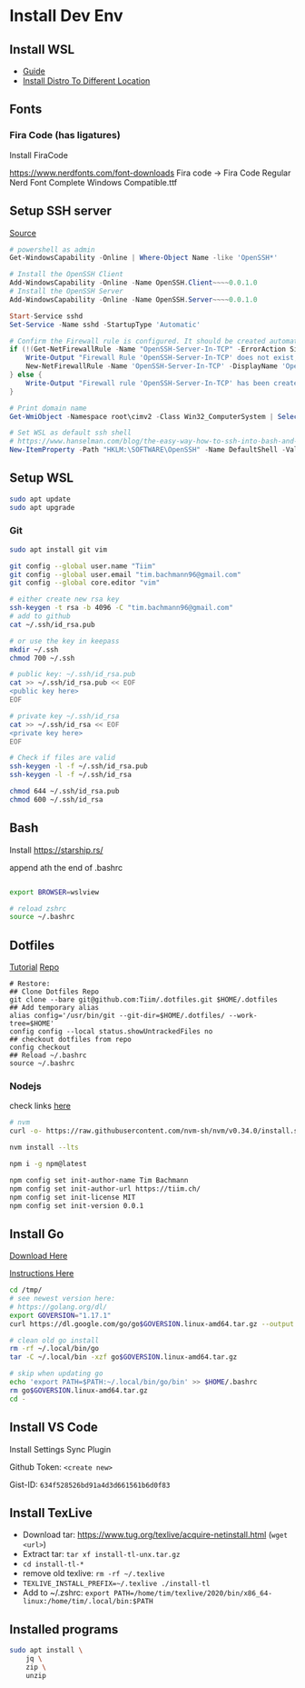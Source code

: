 # Install Dev Env
## Install WSL

* [Guide](https://docs.microsoft.com/en-us/windows/wsl/install-win10)
* [Install Distro To Different Location](https://vpraharsha3.medium.com/installing-wsl-distro-to-a-different-custom-location-30d101f04113)


## Fonts

### Fira Code (has ligatures)

Install FiraCode

https://www.nerdfonts.com/font-downloads Fira code -> Fira Code Regular Nerd Font Complete Windows Compatible.ttf

## Setup SSH server

[Source](https://docs.microsoft.com/en-us/windows-server/administration/openssh/openssh_install_firstuse)

```powershell
# powershell as admin
Get-WindowsCapability -Online | Where-Object Name -like 'OpenSSH*'

# Install the OpenSSH Client
Add-WindowsCapability -Online -Name OpenSSH.Client~~~~0.0.1.0
# Install the OpenSSH Server
Add-WindowsCapability -Online -Name OpenSSH.Server~~~~0.0.1.0

Start-Service sshd
Set-Service -Name sshd -StartupType 'Automatic'

# Confirm the Firewall rule is configured. It should be created automatically by setup. Run the following to verify
if (!(Get-NetFirewallRule -Name "OpenSSH-Server-In-TCP" -ErrorAction SilentlyContinue | Select-Object Name, Enabled)) {
    Write-Output "Firewall Rule 'OpenSSH-Server-In-TCP' does not exist, creating it..."
    New-NetFirewallRule -Name 'OpenSSH-Server-In-TCP' -DisplayName 'OpenSSH Server (sshd)' -Enabled True -Direction Inbound -Protocol TCP -Action Allow -LocalPort 22
} else {
    Write-Output "Firewall rule 'OpenSSH-Server-In-TCP' has been created and exists."
}

# Print domain name
Get-WmiObject -Namespace root\cimv2 -Class Win32_ComputerSystem | Select Name

# Set WSL as default ssh shell
# https://www.hanselman.com/blog/the-easy-way-how-to-ssh-into-bash-and-wsl2-on-windows-10-from-an-external-machine
New-ItemProperty -Path "HKLM:\SOFTWARE\OpenSSH" -Name DefaultShell -Value "C:\WINDOWS\System32\bash.exe" -PropertyType String -Force
```


## Setup WSL

```sh
sudo apt update
sudo apt upgrade
```

### Git

```sh
sudo apt install git vim

git config --global user.name "Tiim"
git config --global user.email "tim.bachmann96@gmail.com"
git config --global core.editor "vim"

# either create new rsa key
ssh-keygen -t rsa -b 4096 -C "tim.bachmann96@gmail.com"
# add to github
cat ~/.ssh/id_rsa.pub

# or use the key in keepass
mkdir ~/.ssh
chmod 700 ~/.ssh

# public key: ~/.ssh/id_rsa.pub
cat >> ~/.ssh/id_rsa.pub << EOF
<public key here>
EOF

# private key ~/.ssh/id_rsa
cat >> ~/.ssh/id_rsa << EOF
<private key here>
EOF

# Check if files are valid
ssh-keygen -l -f ~/.ssh/id_rsa.pub
ssh-keygen -l -f ~/.ssh/id_rsa

chmod 644 ~/.ssh/id_rsa.pub
chmod 600 ~/.ssh/id_rsa
```
## Bash

Install https://starship.rs/

append ath the end of .bashrc

```sh

export BROWSER=wslview

# reload zshrc
source ~/.bashrc
```

## Dotfiles
[Tutorial](https://www.atlassian.com/git/tutorials/dotfiles)
[Repo](https://github.com/Tiim/.dotfiles)

```
# Restore:
## Clone Dotfiles Repo
git clone --bare git@github.com:Tiim/.dotfiles.git $HOME/.dotfiles
## Add temporary alias
alias config='/usr/bin/git --git-dir=$HOME/.dotfiles/ --work-tree=$HOME'
config config --local status.showUntrackedFiles no
## checkout dotfiles from repo
config checkout
## Reload ~/.bashrc
source ~/.bashrc
```

### Nodejs

check links [here](https://github.com/nvm-sh/nvm#installation-and-update)

```sh
# nvm
curl -o- https://raw.githubusercontent.com/nvm-sh/nvm/v0.34.0/install.sh | bash

nvm install --lts

npm i -g npm@latest

npm config set init-author-name Tim Bachmann
npm config set init-author-url https://tiim.ch/
npm config set init-license MIT
npm config set init-version 0.0.1
```

## Install Go

[Download Here](https://golang.org/dl/)

[Instructions Here](https://golang.org/doc/install)

```sh
cd /tmp/
# see newest version here:
# https://golang.org/dl/
export GOVERSION="1.17.1"
curl https://dl.google.com/go/go$GOVERSION.linux-amd64.tar.gz --output go$GOVERSION.linux-amd64.tar.gz

# clean old go install
rm -rf ~/.local/bin/go
tar -C ~/.local/bin -xzf go$GOVERSION.linux-amd64.tar.gz

# skip when updating go
echo 'export PATH=$PATH:~/.local/bin/go/bin' >> $HOME/.bashrc
rm go$GOVERSION.linux-amd64.tar.gz
cd -
```

## Install VS Code

Install Settings Sync Plugin

Github Token: `<create new>`

Gist-ID: `634f528526bd91a4d3d661561b6d0f83`

## Install TexLive

* Download tar: https://www.tug.org/texlive/acquire-netinstall.html (`wget <url>`)
* Extract tar: `tar xf install-tl-unx.tar.gz`
* `cd install-tl-*`
* remove old texlive: `rm -rf ~/.texlive`
* `TEXLIVE_INSTALL_PREFIX=~/.texlive ./install-tl`
* Add to ~/.zshrc: `export PATH=/home/tim/texlive/2020/bin/x86_64-linux:/home/tim/.local/bin:$PATH`

## Installed programs

```sh
sudo apt install \
	jq \
	zip \
	unzip
```
